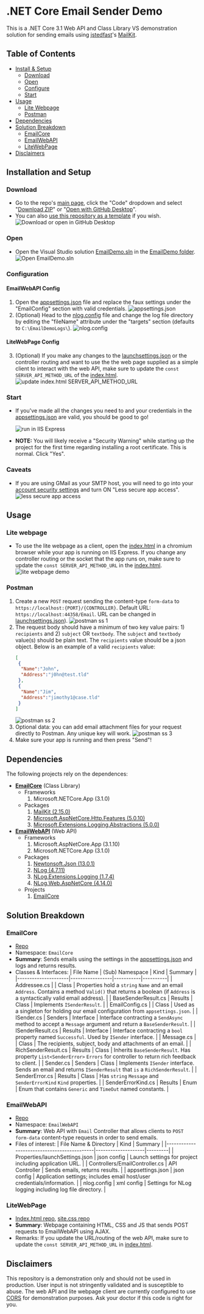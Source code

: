 # .NET Core Email Sender Demo
 This is a .NET Core 3.1 Web API and Class Library VS demonstration solution for sending emails using [jstedfast](https://github.com/jstedfast)'s [MailKit](https://github.com/jstedfast/MailKit).
 
 ## Table of Contents

* [Install & Setup](#installation-and-setup)
  * [Download](#download)
  * [Open](#open)
  * [Configure](#configuration)
  * [Start](#start)
* [Usage](#usage)
  * [Lite Webpage](#lite-webpage)
  * [Postman](#postman)
* [Dependencies](#dependencies)
* [Solution Breakdown](#solution-breakdown)
  * [EmailCore](#emailcore)
  * [EmailWebAPI](#emailwebapi)
  * [LiteWebPage](#litewebpage)
* [Disclaimers](#disclaimers)
 
## Installation and Setup
 
### Download
- Go to the repo's [main page](../../), click the "Code" dropdown and select "[Download ZIP](../../archive/refs/heads/main.zip)" or "[Open with GitHub Desktop](x-github-client://openRepo/https://github.com/Tr-st-n/DotNetCore-Email-Sender-Demo)".
- You can also [use this repository as a template](../../generate) if you wish.
![Download or open in GitHub Desktop](https://i.imgur.com/8I6TxCx.gif)

### Open
- Open the Visual Studio solution [EmailDemo.sln](/EmailDemo/EmailDemo.sln) in the [EmailDemo folder](/EmailDemo/).
![Open EmailDemo.sln](https://i.imgur.com/jSIgu62.gif)

### Configuration
#### EmailWebAPI Config
1. Open the [appsettings.json](/EmailDemo/EmailWebAPI/appsettings.json) file and replace the faux settings under the "EmailConfig" section with valid credentials.
![appsettings.json](https://i.imgur.com/Ex6iwdg.gif)
2. (Optional) Head to the [nlog.config](/EmailDemo/EmailWebAPI/nlog.config) file and change the log file directory by editing the "fileName" attribute under the "targets" section (defaults to `C:\EmailDemoLogs\`).
![nlog.config](https://i.imgur.com/tQJdXJc.gif)
#### LiteWebPage Config
3. (Optional) If you make any changes to the [launchsettings.json](/EmailDemo/EmailWebAPI/Properties/launchSettings.json) or the controller routing and want to use the the web page supplied as a simple client to interact with the web API, make sure to update the `const SERVER_API_METHOD_URL` of the [index.html](/EmailDemo/Index.html).
![update index.html SERVER_API_METHOD_URL](https://i.imgur.com/0aDlUcO.gif)

### Start
- If you've made all the changes you need to and your credentials in the [appsettings.json](/EmailDemo/EmailWebAPI/appsettings.json) are valid, you should be good to go!
  
  ![run in IIS Express](https://i.imgur.com/BwfgKUF.png)
- **NOTE:** You will likely receive a "Security Warning" while starting up the project for the first time regarding installing a root certificate. This is normal. Click "Yes".

### Caveats
- If you are using GMail as your SMTP host, you will need to go into your [account security settings](https://myaccount.google.com/security) and turn ON "Less secure app access".
![less secure app access](https://i.imgur.com/iM2fEmg.png)

## Usage

### Lite webpage

- To use the lite webpage as a client, open the [index.html](/EmailDemo/Index.html) in a chromium browser while your app is running on IIS Express. If you change any controller routing or the socket that the app runs on, make sure to update the `const SERVER_API_METHOD_URL` in the [index.html](/EmailDemo/Index.html).
![lite webpage demo](https://i.imgur.com/gIB9WTE.gif)

### Postman
1. Create a new `POST` request sending the content-type `form-data` to `https://localhost:{PORT}/{CONTROLLER}`. Default URL: `https://localhost:44358/Email`. URL can be changed in [launchsettings.json](/EmailDemo/EmailWebAPI/Properties/launchSettings.json)).
![postman ss 1](https://i.imgur.com/UIpIyPN.png)
2. The request body should have a minimum of two key value pairs: 1) `recipients` and 2) `subject` OR `textbody`. The `subject` and `textbody` value(s) should be plain text. The `recipients` value should be a json object. Below is an example of a valid `recipients` value:
    ```json
    [
     {
      "Name":"John",
      "Address":"j0hn@test.tld"
     },
     {
      "Name":"Jim",
      "Address":"jimothy1@case.tld"
     }
    ]
    ```
    ![postman ss 2](https://i.imgur.com/H3UfkiA.gif)
  3. Optional data: you can add email attachment files for your request directly to Postman. Any unique key will work.
    ![postman ss 3](https://i.imgur.com/9XSqaEc.png)
  4. Make sure your app is running and then press "Send"!

## Dependencies
The following projects rely on the dependences:
- [**EmailCore**](/EmailDemo/EmailCore) (Class Library)
  - Frameworks
    1. Microsoft.NETCore.App (3.1.0)
  - Packages
    1. [MailKit (2.15.0)](https://www.nuget.org/packages/MailKit/2.15.0)
    2. [Microsoft.AspNetCore.Http.Features (5.0.10)](https://www.nuget.org/packages/Microsoft.AspNetCore.Http.Features/5.0.10)
    3. [Microsoft.Extensions.Logging.Abstractions (5.0.0)](https://www.nuget.org/packages/Microsoft.Extensions.Logging.Abstractions/5.0.0)
- [**EmailWebAPI**](/EmailDemo/EmailWebAPI) (Web API)
  - Frameworks
    1. Microsoft.AspNetCore.App (3.1.10)
    2. Microsoft.NETCore.App (3.1.0)
  - Packages
    1. [Newtonsoft.Json (13.0.1)](https://www.nuget.org/packages/Newtonsoft.Json/13.0.1)
    2. [NLog (4.7.11)](https://www.nuget.org/packages/NLog/4.7.11)
    3. [NLog.Extensions.Logging (1.7.4)](https://www.nuget.org/packages/NLog.Extensions.Logging/1.7.4)
    4. [NLog.Web.AspNetCore (4.14.0)](https://www.nuget.org/packages/NLog.Web.AspNetCore/4.14.0)
  - Projects
    1. [EmailCore](/EmailDemo/EmailCore)

## Solution Breakdown
### EmailCore
- [Repo](/EmailDemo/EmailCore)
- Namespace: `EmailCore`
- **Summary**: Sends emails using the settings in the [appsettings.json](/EmailDemo/EmailWebAPI/appsettings.json) and logs and returns results.
- Classes & Interfaces:
    | File Name           | (Sub) Namespace | Kind      | Summary  |
    |---------------------|-----------------|-----------|----------|
    | Addressee.cs        |                 | Class     | Properties hold a `string` `Name` and an email `Address`. Contains a method `Valid()` that returns a boolean (if `Address` is a syntactically valid email address). |
    | BaseSenderResult.cs | Results         | Class     | Implements `ISenderResult`. |
    | EmailConfig.cs      |                 | Class     | Used as a singleton for holding our email configuration from `appsettings.json`. |
    | ISender.cs          | Senders         | Interface | Interface contracting a `SendAsync` method to accept a `Message` argument and return a `BaseSenderResult`. |
    | ISenderResult.cs    | Results         | Interface | Interface contracting a `bool` property named `Successful`. Used by `ISender` interface. |
    | Message.cs          |                 | Class     | The recipients, subject, body and attachments of an email. |
    | RichSenderResult.cs | Results         | Class     | Inherits `BaseSenderResult`. Has property `List<SenderError>` `Errors` for controller to return rich feedback to client. |
    | Sender.cs           | Senders         | Class     | Implements `ISender` interface. Sends an email and returns `ISenderResult` that `is` a `RichSenderResult`. |
    | SenderError.cs      | Results         | Class     | Has `string` `Message` and `SenderErrorKind` `Kind` properties. |
    | SenderErrorKind.cs  | Results         | Enum      | Enum that contains `Generic` and `TimeOut` named constants. |

### EmailWebAPI
- [Repo](/EmailDemo/EmailWebAPI)
- Namespace: `EmailWebAPI`
- **Summary**: Web API with `Email` Controller that allows clients to `POST` `form-data` content-type requests in order to send emails.
- Files of interest:
    | File Name & Directory                      | Kind               | Summary |
    |--------------------------------------------|--------------------|---------|
    | Properties/launchSettings.json             | json config        | Launch settings for project including application URL. |
    | Controllers/EmailController.cs             | API Controller     | Sends emails, returns results. |
    | appsettings.json                           | json config        | Application settings; includes email host/user credentials/information. |
    | nlog.config                                | xml config         | Settings for NLog logging including log file directory. |

### LiteWebPage
- [Index.html repo](/EmailDemo/Index.html), [site.css repo](/EmailDemo/site.css)
- **Summary**: Webpage containing HTML, CSS and JS that sends POST requests to EmailWebAPI using AJAX.
- Remarks: If you update the URL/routing of the web API, make sure to update the `const SERVER_API_METHOD_URL` in [index.html](/EmailDemo/Index.html).

## Disclaimers
This repository is a demonstration only and should not be used in production. User input is not stringently validated and is susceptible to abuse. The web API and lite webpage client are currently configured to use [CORS](https://www.google.com/search?q=Cors) for demonstration purposes. Ask your doctor if this code is right for you.

